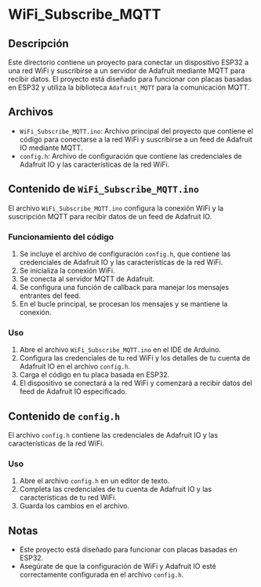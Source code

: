# WiFi_Subscribe_MQTT

## Descripción
Este directorio contiene un proyecto para conectar un dispositivo ESP32 a una red WiFi y suscribirse a un servidor de Adafruit mediante MQTT para recibir datos. El proyecto está diseñado para funcionar con placas basadas en ESP32 y utiliza la biblioteca `Adafruit_MQTT` para la comunicación MQTT.

## Archivos
- `WiFi_Subscribe_MQTT.ino`: Archivo principal del proyecto que contiene el código para conectarse a la red WiFi y suscribirse a un feed de Adafruit IO mediante MQTT.
- `config.h`: Archivo de configuración que contiene las credenciales de Adafruit IO y las características de la red WiFi.

## Contenido de `WiFi_Subscribe_MQTT.ino`
El archivo `WiFi_Subscribe_MQTT.ino` configura la conexión WiFi y la suscripción MQTT para recibir datos de un feed de Adafruit IO.

### Funcionamiento del código
1. Se incluye el archivo de configuración `config.h`, que contiene las credenciales de Adafruit IO y las características de la red WiFi.
2. Se inicializa la conexión WiFi.
3. Se conecta al servidor MQTT de Adafruit.
4. Se configura una función de callback para manejar los mensajes entrantes del feed.
5. En el bucle principal, se procesan los mensajes y se mantiene la conexión.

### Uso
1. Abre el archivo `WiFi_Subscribe_MQTT.ino` en el IDE de Arduino.
2. Configura las credenciales de tu red WiFi y los detalles de tu cuenta de Adafruit IO en el archivo `config.h`.
3. Carga el código en tu placa basada en ESP32.
4. El dispositivo se conectará a la red WiFi y comenzará a recibir datos del feed de Adafruit IO especificado.

## Contenido de `config.h`
El archivo `config.h` contiene las credenciales de Adafruit IO y las características de la red WiFi.

### Uso
1. Abre el archivo `config.h` en un editor de texto.
2. Completa las credenciales de tu cuenta de Adafruit IO y las características de tu red WiFi.
3. Guarda los cambios en el archivo.

## Notas
- Este proyecto está diseñado para funcionar con placas basadas en ESP32.
- Asegúrate de que la configuración de WiFi y Adafruit IO esté correctamente configurada en el archivo `config.h`.

